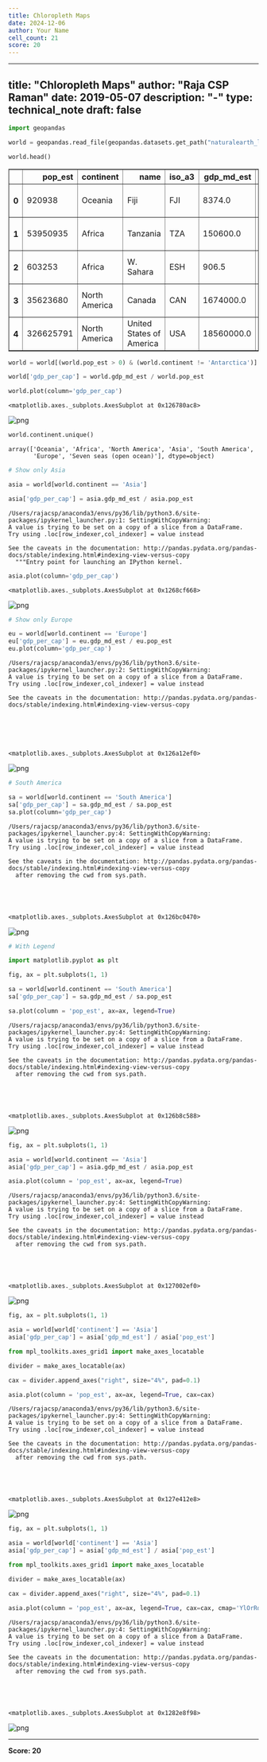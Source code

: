 ```yaml
---
title: Chloropleth Maps
date: 2024-12-06
author: Your Name
cell_count: 21
score: 20
---
```


---
title: "Chloropleth Maps"
author: "Raja CSP Raman"
date: 2019-05-07
description: "-"
type: technical_note
draft: false
---

```python
import geopandas
```


```python
world = geopandas.read_file(geopandas.datasets.get_path("naturalearth_lowres"))
```


```python
world.head()
```




<div>
<style scoped>
    .dataframe tbody tr th:only-of-type {
        vertical-align: middle;
    }

    .dataframe tbody tr th {
        vertical-align: top;
    }

    .dataframe thead th {
        text-align: right;
    }
</style>
<table border="1" class="dataframe">
  <thead>
    <tr style="text-align: right;">
      <th></th>
      <th>pop_est</th>
      <th>continent</th>
      <th>name</th>
      <th>iso_a3</th>
      <th>gdp_md_est</th>
      <th>geometry</th>
    </tr>
  </thead>
  <tbody>
    <tr>
      <th>0</th>
      <td>920938</td>
      <td>Oceania</td>
      <td>Fiji</td>
      <td>FJI</td>
      <td>8374.0</td>
      <td>(POLYGON ((180 -16.06713266364245, 180 -16.555...</td>
    </tr>
    <tr>
      <th>1</th>
      <td>53950935</td>
      <td>Africa</td>
      <td>Tanzania</td>
      <td>TZA</td>
      <td>150600.0</td>
      <td>POLYGON ((33.90371119710453 -0.950000000000000...</td>
    </tr>
    <tr>
      <th>2</th>
      <td>603253</td>
      <td>Africa</td>
      <td>W. Sahara</td>
      <td>ESH</td>
      <td>906.5</td>
      <td>POLYGON ((-8.665589565454809 27.65642588959236...</td>
    </tr>
    <tr>
      <th>3</th>
      <td>35623680</td>
      <td>North America</td>
      <td>Canada</td>
      <td>CAN</td>
      <td>1674000.0</td>
      <td>(POLYGON ((-122.84 49.00000000000011, -122.974...</td>
    </tr>
    <tr>
      <th>4</th>
      <td>326625791</td>
      <td>North America</td>
      <td>United States of America</td>
      <td>USA</td>
      <td>18560000.0</td>
      <td>(POLYGON ((-122.84 49.00000000000011, -120 49....</td>
    </tr>
  </tbody>
</table>
</div>




```python
world = world[(world.pop_est > 0) & (world.continent != 'Antarctica')]
```


```python
world['gdp_per_cap'] = world.gdp_md_est / world.pop_est
```


```python
world.plot(column='gdp_per_cap')
```




    <matplotlib.axes._subplots.AxesSubplot at 0x126780ac8>




    
![png](/mlnotes/images/chloropleth_maps_6_1.png)
    



```python
world.continent.unique()
```




    array(['Oceania', 'Africa', 'North America', 'Asia', 'South America',
           'Europe', 'Seven seas (open ocean)'], dtype=object)




```python
# Show only Asia
```


```python
asia = world[world.continent == 'Asia']
```


```python
asia['gdp_per_cap'] = asia.gdp_md_est / asia.pop_est
```

    /Users/rajacsp/anaconda3/envs/py36/lib/python3.6/site-packages/ipykernel_launcher.py:1: SettingWithCopyWarning: 
    A value is trying to be set on a copy of a slice from a DataFrame.
    Try using .loc[row_indexer,col_indexer] = value instead
    
    See the caveats in the documentation: http://pandas.pydata.org/pandas-docs/stable/indexing.html#indexing-view-versus-copy
      """Entry point for launching an IPython kernel.



```python
asia.plot(column='gdp_per_cap')
```




    <matplotlib.axes._subplots.AxesSubplot at 0x1268cf668>




    
![png](/mlnotes/images/chloropleth_maps_11_1.png)
    



```python
# Show only Europe
```


```python
eu = world[world.continent == 'Europe']
eu['gdp_per_cap'] = eu.gdp_md_est / eu.pop_est
eu.plot(column='gdp_per_cap')
```

    /Users/rajacsp/anaconda3/envs/py36/lib/python3.6/site-packages/ipykernel_launcher.py:2: SettingWithCopyWarning: 
    A value is trying to be set on a copy of a slice from a DataFrame.
    Try using .loc[row_indexer,col_indexer] = value instead
    
    See the caveats in the documentation: http://pandas.pydata.org/pandas-docs/stable/indexing.html#indexing-view-versus-copy
      





    <matplotlib.axes._subplots.AxesSubplot at 0x126a12ef0>




    
![png](/mlnotes/images/chloropleth_maps_13_2.png)
    



```python
# South America

sa = world[world.continent == 'South America']
sa['gdp_per_cap'] = sa.gdp_md_est / sa.pop_est
sa.plot(column='gdp_per_cap')
```

    /Users/rajacsp/anaconda3/envs/py36/lib/python3.6/site-packages/ipykernel_launcher.py:4: SettingWithCopyWarning: 
    A value is trying to be set on a copy of a slice from a DataFrame.
    Try using .loc[row_indexer,col_indexer] = value instead
    
    See the caveats in the documentation: http://pandas.pydata.org/pandas-docs/stable/indexing.html#indexing-view-versus-copy
      after removing the cwd from sys.path.





    <matplotlib.axes._subplots.AxesSubplot at 0x126bc0470>




    
![png](/mlnotes/images/chloropleth_maps_14_2.png)
    



```python
# With Legend
```


```python
import matplotlib.pyplot as plt
```


```python
fig, ax = plt.subplots(1, 1)

sa = world[world.continent == 'South America']
sa['gdp_per_cap'] = sa.gdp_md_est / sa.pop_est

sa.plot(column = 'pop_est', ax=ax, legend=True)
```

    /Users/rajacsp/anaconda3/envs/py36/lib/python3.6/site-packages/ipykernel_launcher.py:4: SettingWithCopyWarning: 
    A value is trying to be set on a copy of a slice from a DataFrame.
    Try using .loc[row_indexer,col_indexer] = value instead
    
    See the caveats in the documentation: http://pandas.pydata.org/pandas-docs/stable/indexing.html#indexing-view-versus-copy
      after removing the cwd from sys.path.





    <matplotlib.axes._subplots.AxesSubplot at 0x126b8c588>




    
![png](/mlnotes/images/chloropleth_maps_17_2.png)
    



```python
fig, ax = plt.subplots(1, 1)

asia = world[world.continent == 'Asia']
asia['gdp_per_cap'] = asia.gdp_md_est / asia.pop_est

asia.plot(column = 'pop_est', ax=ax, legend=True)
```

    /Users/rajacsp/anaconda3/envs/py36/lib/python3.6/site-packages/ipykernel_launcher.py:4: SettingWithCopyWarning: 
    A value is trying to be set on a copy of a slice from a DataFrame.
    Try using .loc[row_indexer,col_indexer] = value instead
    
    See the caveats in the documentation: http://pandas.pydata.org/pandas-docs/stable/indexing.html#indexing-view-versus-copy
      after removing the cwd from sys.path.





    <matplotlib.axes._subplots.AxesSubplot at 0x127002ef0>




    
![png](/mlnotes/images/chloropleth_maps_18_2.png)
    



```python
fig, ax = plt.subplots(1, 1)

asia = world[world['continent'] == 'Asia']
asia['gdp_per_cap'] = asia['gdp_md_est'] / asia['pop_est']

from mpl_toolkits.axes_grid1 import make_axes_locatable

divider = make_axes_locatable(ax)

cax = divider.append_axes("right", size="4%", pad=0.1)

asia.plot(column = 'pop_est', ax=ax, legend=True, cax=cax)
```

    /Users/rajacsp/anaconda3/envs/py36/lib/python3.6/site-packages/ipykernel_launcher.py:4: SettingWithCopyWarning: 
    A value is trying to be set on a copy of a slice from a DataFrame.
    Try using .loc[row_indexer,col_indexer] = value instead
    
    See the caveats in the documentation: http://pandas.pydata.org/pandas-docs/stable/indexing.html#indexing-view-versus-copy
      after removing the cwd from sys.path.





    <matplotlib.axes._subplots.AxesSubplot at 0x127e412e8>




    
![png](/mlnotes/images/chloropleth_maps_19_2.png)
    



```python
fig, ax = plt.subplots(1, 1)

asia = world[world['continent'] == 'Asia']
asia['gdp_per_cap'] = asia['gdp_md_est'] / asia['pop_est']

from mpl_toolkits.axes_grid1 import make_axes_locatable

divider = make_axes_locatable(ax)

cax = divider.append_axes("right", size="4%", pad=0.1)

asia.plot(column = 'pop_est', ax=ax, legend=True, cax=cax, cmap='YlOrRd')
```

    /Users/rajacsp/anaconda3/envs/py36/lib/python3.6/site-packages/ipykernel_launcher.py:4: SettingWithCopyWarning: 
    A value is trying to be set on a copy of a slice from a DataFrame.
    Try using .loc[row_indexer,col_indexer] = value instead
    
    See the caveats in the documentation: http://pandas.pydata.org/pandas-docs/stable/indexing.html#indexing-view-versus-copy
      after removing the cwd from sys.path.





    <matplotlib.axes._subplots.AxesSubplot at 0x1282e8f98>




    
![png](/mlnotes/images/chloropleth_maps_20_2.png)
    



---
**Score: 20**